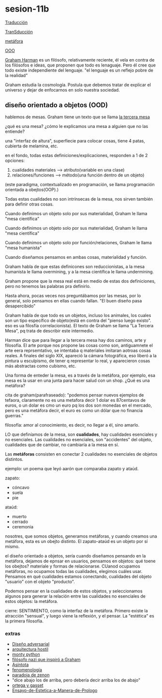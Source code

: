 # sesion-11b

[Traducción](https://es.wikipedia.org/wiki/Traducción)

[TranSducción](https://es.wikipedia.org/wiki/Transducción)

[metáfora](https://es.wikipedia.org/wiki/Metáfora)

[OOO](https://es.wikipedia.org/wiki/Realismo_especulativo)

[Graham Harman](https://en.wikipedia.org/wiki/Graham_Harman) es un filósofo, relativamente reciente, él vela en contra de los filósofos e ideas, que proponen que todo es lenaguaje. Pero él cree que todo existe independiente del lenguaje. "el lenguaje es un reflejo pobre de la realidad"

Graham estudia la cosmología. Postula que debemos tratar de explicar el universo y dejar de enfocarnos en solo nuestra sociedad.

## diseño orientado a objetos (OOD)

hablemos de mesas. Graham tiene un texto que se llama [la tercera mesa](https://publicaciones.umich.mx/revistas/devenires/ojs/article/view/201/173)

¿qué es una mesa? ¿cómo le explicamos una mesa a alguien que no las entiende?

una "interfaz de altura", superfiecie para colocar cosas, tiene 4 patas, cubierta de melamina, etc.

en el fondo, todas estas definiciones/explicaciones, responden a 1 de 2 opciones:

1. cualidades materiales --> atributo(variable en una clase)
2. relaciones/funciones --> método(una función dentro de un objeto)

(este paradigma, contextualizado en programación, se llama programación orientada a obejtos(OOP).)

Todas estas cualidades no son intrínsecas de la mesa, nos sirven también para definir otras cosas.

Cuando definimos un objeto solo por sus materialidad, Graham le llama "mesa científica"

Cuando definimos un objeto solo por sus materialidad, Graham le llama "mesa científica"

Cuando definimos un objeto solo por función/relaciones, Graham le llama "mesa humanista"

Cuando diseñamos pensamos en ambas cosas, materialidad y función.

Graham habla de que estas definicones son reduccionistas, a la mesa humanista le llama overmining, y a la mesa científica le llama undermining.

Graham propone que la mesa real está en medio de estas dos definiciones, pero no tenemos las palabras pra definirlo.

Hasta ahora, pocas veces nos preguntábamos por las mesas, por lo general, solo pensamos en ellas cuando fallan. "El buen diseño pasa desapercibido"

Graham habla de que todo es un objetos, incluso los animales, los cuales son un tipo específico de objeto(está en contra del "pienso luego existo". eso es ua filosfía correlacionista). El texto de Graham se llama "La Tercera Mesa", pq trata de describir este intermedio.

Harman dice que para llegar a la tercera mesa hay dos caminos, arte y filosofía. El arte porque nos propone las cosas como son, antiguamnete el arte eera reprsemtativo, se intentaba q materiales imitaran aotroas cosas reales. A finales del siglo XIX, apareció la cámara fotográfica, eso liberó a la pintura u esculpismo, de tener q representar lo real, y aparecieron cosas más abstractas como cubismo, etc.

Una forma de enteder la mesa, es a través de la metáfora, por ejemplo, esa mesa es la usar en una junta para hacer salud con un shop. ¿Qué es una metáfora?

cita de graham(parafraseado): "podemos pensar nuevos ejemplos de tefaora, claramente no es una metafora decir  1 dolar es 87centavos de euros, o un dolar es cmo un euro pq los dos son monedas en el mercado, pero es una metáfora decir, el euro es como un dólar que no financia guerras."

filosofía: amor al conocimiento, es decir, no llegar a él, sino amarlo.

LO que definíamos de la mesa, son **cualidades**, hay cualidades esenciales y no esenciales. Las cualidades no esenciales, son "accidentes" del objeto, cualidades que de cambiar, no cambiaría a la mesa en sí.

Las **metáforas** consisten en conectar 2 cualidades no esenciales de objetos distintos.

ejemplo: un poema que leyó aarón que comparaba zapato y ataúd.

zapato:

- cóncavo
- suela
- pie

ataúd:

- muerto
- cerrado
- ceremonia

nosotres, que somos objetos, generamos metáforas, y cuando creamos una metáfora, esta es un obejto distinto. El zapato-ataúd es un objeto por sí mismo.

el diseño orientado a objetos, sería cuando diseñamos pensando en la metáfora, dejamos de epnsar en usuarios, pensamos en objetos: qué toene los obejtos? materiale y formas de relacionarse. CUanod ocupamos metáforas, no ocupamos todas las cualidades, elegimos cuáles usar. Pensamos en qué cualidades estamos conectando, cualidades del objeto "usuario" con el objeto "producto".

Podemos pensar en la cualidades de estos objetos, y seleccionamos algunos para generar la relación entre las cualidades no esenciales de estos objetos: la metáfora.

cierre: SENTIMIENTO, como la interfaz de la metáfora. Primero existe la atracción "sensual", y luego viene la reflexión, y el pensar. La "estética" es la primera filosofía.

### extras

- [Diseño adversarial](https://en.wikipedia.org/wiki/Adversarial_Design)
- [arquitectura hostil](https://es.wikipedia.org/wiki/Arquitectura_hostil)
- [monty python](https://en.wikipedia.org/wiki/Monty_Python_and_the_Holy_Grail)
- [filósofo nazi que inspiró a Graham](https://es.wikipedia.org/wiki/Martin_Heidegger)
- [Asíntota](http://prepa8.unam.mx/academia/colegios/matematicas/paginacolmate/applets/matematicas_V/Applets_Geogebra/asintotas.html)
- [fenomenología](https://es.wikipedia.org/wiki/Fenomenología_(filosofía))
- [paradoja de zenon](https://es.wikipedia.org/wiki/Paradojas_de_Zenón)
- "dice abajo los de arriba, pero debería decir arriba los de abajo"
- [ortega y gasset](https://es.wikipedia.org/wiki/José_Ortega_y_Gasset)
- [Ensayo-de-Estetica-a-Manera-de-Prologo](https://www.scribd.com/document/408157591/ORTEGA-Ensayo-de-Estetica-a-Manera-de-Prologo)